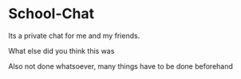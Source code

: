 # School-Chat
Its a private chat for me and my friends.

What else did you think this was


Also not done whatsoever, many things have to be done beforehand
